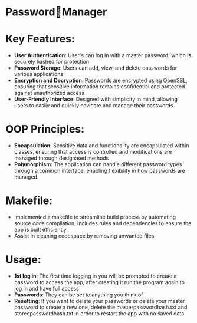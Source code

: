 # <p>Password🔑Manager</p>

# Key Features:
* __User Authentication__: User's can log in with a master password, which is securely hashed for protection
* __Password Storage__: Users can add, view, and delete passwords for various applications
* __Encryption and Decryption__: Passwords are encrypted using OpenSSL, ensuring that sensitive information remains confidential and protected against unauthorized access
* __User-Friendly Interface__: Designed with simplicity in mind, allowing users to easily and quickly navigate and manage their passwords

# OOP Principles:
* __Encapsulation__: Sensitive data and functionality are encapsulated within classes, ensuring that access is controlled and modifications are managed through designated methods
* __Polymorphism__: The application can handle different password types through a common interface, enabling flexibility in how passwords are managed

# Makefile:
* Implemented a makefile to streamline build process by automating source code compilation, includes rules and dependencies to ensure the app is built efficiently
* Assist in cleaning codespace by removing unwanted files

# Usage:
* __1st log in__: The first time logging in you will be prompted to create a password to access the app, after creating it run the program again to log in and have full access
* __Passwords__: They can be set to anything you think of
* __Resetting__: If you want to delete your passwords or delete your master password to create a new one, delete the masterpasswordhash.txt and storedpasswordhash.txt in order to restart the app with no saved data